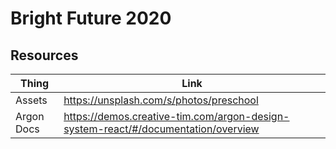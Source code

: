 # Bright Future 2020

## Resources

| Thing      | Link                                                                              |
| ---------- | --------------------------------------------------------------------------------- |
| Assets     | https://unsplash.com/s/photos/preschool                                           |
| Argon Docs | https://demos.creative-tim.com/argon-design-system-react/#/documentation/overview |

